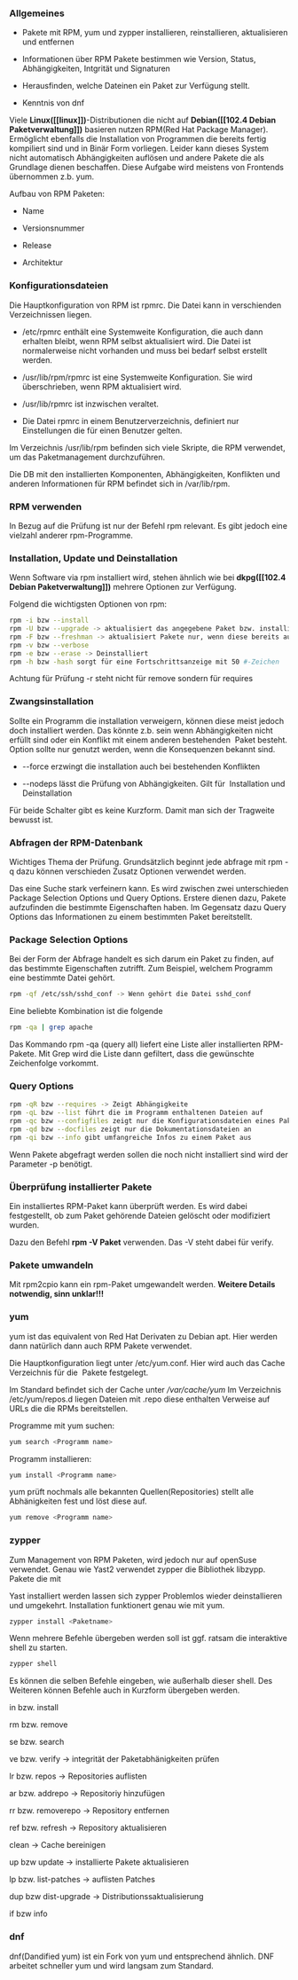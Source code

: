 ### Allgemeines

-   Pakete mit RPM, yum und zypper installieren, reinstallieren, aktualisieren und entfernen
    
-   Informationen über RPM Pakete bestimmen wie Version, Status, Abhängigkeiten, Intgrität und Signaturen
    
-   Herausfinden, welche Dateinen ein Paket zur Verfügung stellt.
    
-   Kenntnis von dnf
    

Viele **Linux([[linux]])**-Distributionen die nicht auf **Debian([[102.4 Debian Paketverwaltung]])** basieren nutzen RPM(Red Hat Package Manager).
Ermöglicht ebenfalls die Installation von Programmen die bereits fertig kompiliert sind und in Binär Form vorliegen.
Leider kann dieses System nicht automatisch Abhängigkeiten auflösen und andere Pakete die als Grundlage dienen beschaffen.
Diese Aufgabe wird meistens von Frontends übernommen z.b. yum.

Aufbau von RPM Paketen:

-   Name
    
-   Versionsnummer
    
-   Release
    
-   Architektur
    

### Konfigurationsdateien

Die Hauptkonfiguration von RPM ist rpmrc. Die Datei kann in verschienden Verzeichnissen liegen.

-   /etc/rpmrc enthält eine Systemweite Konfiguration, die auch dann erhalten bleibt, wenn RPM selbst aktualisiert wird. Die Datei ist normalerweise nicht vorhanden und muss bei bedarf selbst erstellt werden.
    
-   /usr/lib/rpm/rpmrc ist eine Systemweite Konfiguration. Sie wird überschrieben, wenn RPM aktualisiert wird.
    
-   /usr/lib/rpmrc ist inzwischen veraltet.
    
-   Die Datei rpmrc in einem Benutzerverzeichnis, definiert nur Einstellungen die für einen Benutzer gelten.
    

Im Verzeichnis /usr/lib/rpm befinden sich viele Skripte, die RPM verwendet, um das Paketmanagement durchzuführen.

Die DB mit den installierten Komponenten, Abhängigkeiten, Konflikten und anderen Informationen für RPM befindet sich in /var/lib/rpm.

### RPM verwenden

In Bezug auf die Prüfung ist nur der Befehl rpm relevant. Es gibt jedoch eine vielzahl anderer rpm-Programme.

### Installation, Update und Deinstallation

Wenn Software via rpm installiert wird, stehen ähnlich wie bei **dkpg([[102.4 Debian Paketverwaltung]])** mehrere Optionen zur Verfügung.

Folgend die wichtigsten Optionen von rpm:
```bash
rpm -i bzw --install
rpm -U bzw --upgrade -> aktualisiert das angegebene Paket bzw. installiert es einfach.
rpm -F bzw --freshman -> aktualisiert Pakete nur, wenn diese bereits auf dem System vorhanden sind
rpm -v bzw --verbose
rpm -e bzw --erase -> Deinstalliert
rpm -h bzw -hash sorgt für eine Fortschrittsanzeige mit 50 #-Zeichen
```
Achtung für Prüfung -r steht nicht für remove sondern für requires

### Zwangsinstallation

Sollte ein Programm die installation verweigern, können diese meist jedoch doch installiert werden. Das könnte z.b. sein wenn Abhängigkeiten nicht erfüllt sind oder ein Konflikt mit einem anderen bestehenden  Paket besteht. Option sollte nur genutzt werden, wenn die Konsequenzen bekannt sind.

-   --force erzwingt die installation auch bei bestehenden Konflikten
    
-   --nodeps lässt die Prüfung von Abhängigkeiten. Gilt für  Installation und Deinstallation
    

Für beide Schalter gibt es keine Kurzform. Damit man sich der Tragweite bewusst ist.

### Abfragen der RPM-Datenbank

Wichtiges Thema der Prüfung. Grundsätzlich beginnt jede abfrage mit rpm -q dazu können verschieden Zusatz Optionen verwendet werden.

Das eine Suche stark verfeinern kann. Es wird zwischen zwei unterschieden Package Selection Options und Query Options. Erstere dienen dazu, Pakete aufzufinden die bestimmte Eigenschaften haben. Im Gegensatz dazu Query Options das Informationen zu einem bestimmten Paket bereitstellt.

### Package Selection Options

Bei der Form der Abfrage handelt es sich darum ein Paket zu finden, auf das bestimmte Eigenschaften zutrifft. Zum Beispiel, welchem Programm eine bestimmte Datei gehört.
```bash
rpm -qf /etc/ssh/sshd_conf -> Wenn gehört die Datei sshd_conf
```
Eine beliebte Kombination ist die folgende
```bash
rpm -qa | grep apache
```
Das Kommando rpm -qa (query all) liefert eine Liste aller installierten RPM-Pakete. Mit Grep wird die Liste dann gefiltert, dass die gewünschte Zeichenfolge vorkommt.

### Query Options
```bash
rpm -qR bzw --requires -> Zeigt Abhängigkeite
rpm -qL bzw --list führt die im Programm enthaltenen Dateien auf
rpm -qc bzw --configfiles zeigt nur die Konfigurationsdateien eines Pakets
rpm -qd bzw --docfiles zeigt nur die Dokumentationsdateien an
rpm -qi bzw --info gibt umfangreiche Infos zu einem Paket aus
```
Wenn Pakete abgefragt werden sollen die noch nicht installiert sind wird der Parameter -p benötigt.

### Überprüfung installierter Pakete

Ein installiertes RPM-Paket kann überprüft werden. Es wird dabei festgestellt, ob zum Paket gehörende Dateien gelöscht oder modifiziert wurden.

Dazu den Befehl **rpm -V Paket** verwenden. Das -V steht dabei für verify.

### Pakete umwandeln

Mit rpm2cpio kann ein rpm-Paket umgewandelt werden.
**Weitere Details notwendig, sinn unklar!!!**

### yum

yum ist das equivalent von Red Hat Derivaten zu Debian apt. Hier werden dann natürlich dann auch RPM Pakete verwendet.

Die Hauptkonfiguration liegt unter /etc/yum.conf. Hier wird auch das Cache Verzeichnis für die  Pakete festgelegt.

Im Standard befindet sich der Cache unter _/var/cache/yum_ Im Verzeichnis  /etc/yum/repos.d liegen Dateien mit .repo diese enthalten Verweise auf URLs die die RPMs bereitstellen.

Programme mit yum suchen:
```bash
yum search <Programm name>
```
Programm installieren:
```bash
yum install <Programm name>
```
yum prüft nochmals alle bekannten Quellen(Repositories) stellt alle Abhänigkeiten fest und löst diese auf.
```bash
yum remove <Programm name>
```
### zypper

Zum Management von RPM Paketen, wird jedoch nur auf openSuse verwendet. Genau wie Yast2 verwendet zypper die Bibliothek libzypp. Pakete die mit

Yast installiert werden lassen sich zypper Problemlos wieder deinstallieren und umgekehrt. Installation funktionert genau wie mit yum.
```bash
zypper install <Paketname>
```
Wenn mehrere Befehle übergeben werden soll ist ggf. ratsam die interaktive shell zu starten.
```bash
zypper shell
```
Es können die selben Befehle eingeben, wie außerhalb dieser shell. Des Weiteren können Befehle auch in Kurzform übergeben werden.

in bzw. install

rm bzw. remove

se bzw. search

ve bzw. verify -> integrität der Paketabhänigkeiten prüfen

lr bzw. repos -> Repositories auflisten

ar bzw. addrepo -> Repositoriy hinzufügen

rr bzw. removerepo -> Repository entfernen

ref bzw. refresh -> Repository aktualisieren

clean -> Cache bereinigen

up bzw update -> installierte Pakete aktualisieren

lp bzw. list-patches -> auflisten Patches

dup bzw dist-upgrade -> Distributionssaktualisierung

if bzw info

### dnf

dnf(Dandified yum) ist ein Fork von yum und entsprechend ähnlich. DNF arbeitet schneller yum und wird langsam zum Standard.